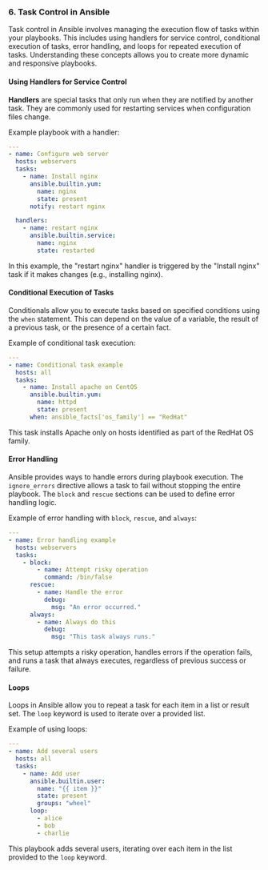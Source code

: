 ### 6. Task Control in Ansible

Task control in Ansible involves managing the execution flow of tasks within your playbooks. This includes using handlers for service control, conditional execution of tasks, error handling, and loops for repeated execution of tasks. Understanding these concepts allows you to create more dynamic and responsive playbooks.

#### Using Handlers for Service Control

**Handlers** are special tasks that only run when they are notified by another task. They are commonly used for restarting services when configuration files change.

Example playbook with a handler:

```yaml
---
- name: Configure web server
  hosts: webservers
  tasks:
    - name: Install nginx
      ansible.builtin.yum:
        name: nginx
        state: present
      notify: restart nginx

  handlers:
    - name: restart nginx
      ansible.builtin.service:
        name: nginx
        state: restarted
```

In this example, the "restart nginx" handler is triggered by the "Install nginx" task if it makes changes (e.g., installing nginx).

#### Conditional Execution of Tasks

Conditionals allow you to execute tasks based on specified conditions using the `when` statement. This can depend on the value of a variable, the result of a previous task, or the presence of a certain fact.

Example of conditional task execution:

```yaml
---
- name: Conditional task example
  hosts: all
  tasks:
    - name: Install apache on CentOS
      ansible.builtin.yum:
        name: httpd
        state: present
      when: ansible_facts['os_family'] == "RedHat"
```

This task installs Apache only on hosts identified as part of the RedHat OS family.

#### Error Handling

Ansible provides ways to handle errors during playbook execution. The `ignore_errors` directive allows a task to fail without stopping the entire playbook. The `block` and `rescue` sections can be used to define error handling logic.

Example of error handling with `block`, `rescue`, and `always`:

```yaml
---
- name: Error handling example
  hosts: webservers
  tasks:
    - block:
        - name: Attempt risky operation
          command: /bin/false
      rescue:
        - name: Handle the error
          debug:
            msg: "An error occurred."
      always:
        - name: Always do this
          debug:
            msg: "This task always runs."
```

This setup attempts a risky operation, handles errors if the operation fails, and runs a task that always executes, regardless of previous success or failure.

#### Loops

Loops in Ansible allow you to repeat a task for each item in a list or result set. The `loop` keyword is used to iterate over a provided list.

Example of using loops:

```yaml
---
- name: Add several users
  hosts: all
  tasks:
    - name: Add user
      ansible.builtin.user:
        name: "{{ item }}"
        state: present
        groups: "wheel"
      loop:
        - alice
        - bob
        - charlie
```

This playbook adds several users, iterating over each item in the list provided to the `loop` keyword.
